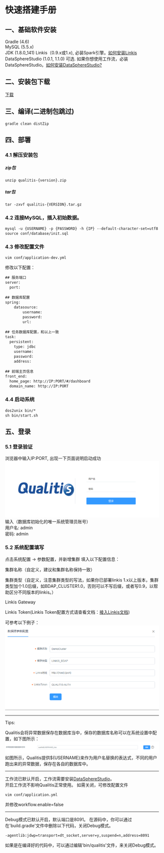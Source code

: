 # 快速搭建手册

## 一、基础软件安装
Gradle (4.6)  
MySQL (5.5.x)  
JDK (1.8.0_141)
Linkis（0.9.x或1.x), 必装Spark引擎。[如何安装Linkis](https://github.com/WeBankFinTech/Linkis)  
DataSphereStudio (1.0.1, 1.1.0) 可选. 如果你想使用工作流，必装DataSphereStudio。[如何安装DataSphereStudio?](https://github.com/WeBankFinTech/DataSphereStudio)

## 二、安装包下载
[下载](https://github.com/WeBankFinTech/Qualitis/releases)

## 三、编译(二进制包跳过)
```
gradle clean distZip
```

## 四、部署
### 4.1 解压安装包
##### zip包
```
unzip qualitis-{version}.zip
```

##### tar包
```
tar -zxvf qualitis-{VERSION}.tar.gz
```

### 4.2 连接MySQL，插入初始数据。
```
mysql -u {USERNAME} -p {PASSWORD} -h {IP} --default-character-set=utf8
source conf/database/init.sql
```

### 4.3 修改配置文件
```
vim conf/application-dev.yml
```
修改以下配置：
```
## 服务端口
server:
  port: 

## 数据库配置
spring:
    datasource:
        username:
        password:
        url:

## 任务数据库配置，和以上一致
task:
  persistent:
    type: jdbc
    username:
    password:
    address:

## 前端主页信息
front_end:
  home_page: http://IP:PORT/#/dashboard
  domain_name: http://IP:PORT

```

### 4.4 启动系统
```
dos2unix bin/*
sh bin/start.sh
```

## 五、登录
### 5.1 登录验证
浏览器中输入IP:PORT, 出现一下页面说明启动成功  
![登录验证图片](../../../images/zh_CN/ch1/登录.png)  
输入（数据库初始化的唯一系统管理员账号）  
用户名: admin  
密码: admin  

### 5.2 系统配置填写
点击系统配置 -> 参数配置，并新增集群
填入以下配置信息：  

集群名称（自定义，建议和集群名称保持一致）  

集群类型（自定义，注意集群类型的写法，如果你已部署linkis 1.x以上版本，集群类型加个1.0后缀，如BDAP_CLUSTER1.0，否则可以不写后缀，或者写0.9，以帮助区分不同版本的linkis。）

Linkis Gateway
  
Linkis Token(Linkis Token配置方式请查看文档：[接入Linkis文档](接入Linkis文档.md))  

可参考以下例子：
![](../../../images/zh_CN/ch1/规则配置样例.png)

---

Tips:

Qualitis会将异常数据保存在数据库当中，保存的数据库名称可以在系统设置中配置，如下图所示：
![](../../../images/zh_CN/ch1/异常数据数据库配置.png)
如图所示，Qualitis提供${USERNAME}来作为用户名替换的表达式，不同的用户跑出来的异常数据，保存在各自的数据库中。

---

工作流已默认开启，工作流需要安装[DataSphereStudio](https://github.com/WeBankFinTech/DataSphereStudio)。  
开启工作流不影响Qualitis正常使用。
如需关闭，可修改配置文件
```
vim conf/application.yml
```
并修改workflow.enable=false

---

Debug模式已默认开启，默认端口是8091。
在源码中，你可以通过在'build.gradle'文件中删除以下代码，关闭Debug模式。
```
-agentlib:jdwp=transport=dt_socket,server=y,suspend=n,address=8091
```
如果是在编译好的代码中，可以通过编辑'bin/qualitis'文件，来关闭Debug模式。
